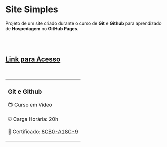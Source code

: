 
<h1>Site Simples</h1>

<p>Projeto de um site criado durante o curso de <strong>Git</strong> e <strong>Github</strong> para aprendizado de <strong>Hospedagem</strong> no <strong>GitHub Pages</strong>.</p><br><br>

<h2><a href="https://yasminelima.github.io/projeto-site/" target="_blank">Link para Acesso</a></h2><br>

<table>
    <tr>
        <td>
        <h3>Git e Github</h3>
        <p>📺  Curso em Vídeo <br><br> ⏰ Carga Horária: 20h<br><br> 📜 Certificado: <a href="https://www.cursoemvideo.com/validacao-de-certificado/?codigo=8CB0-A18C-9" target="_blank">8CB0-A18C-9</a></p>
        </td>
    </tr>